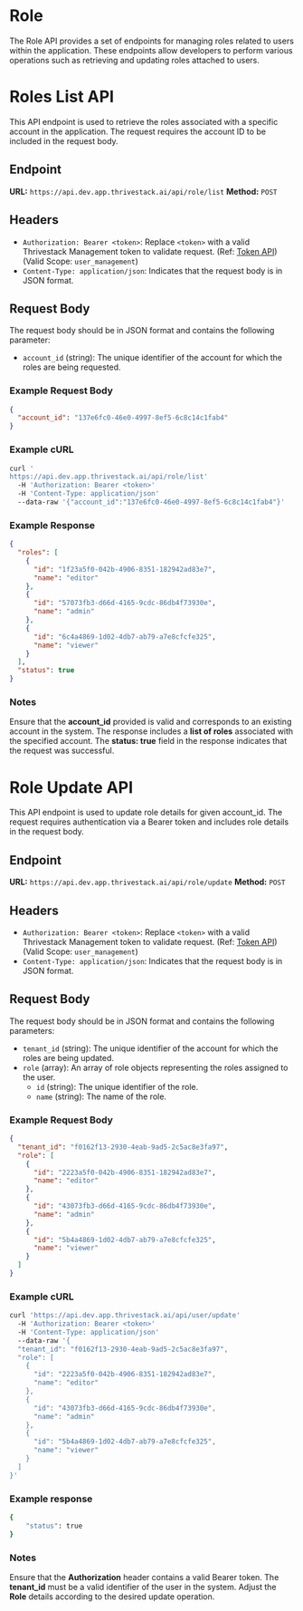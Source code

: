 # Role

The Role API provides a set of endpoints for managing roles related to users within the application. These endpoints allow developers to perform various operations such as retrieving and updating roles attached to users.

# Roles List API

This API endpoint is used to retrieve the roles associated with a specific account in the application. The request requires the account ID to be included in the request body.

## Endpoint

**URL:** `https://api.dev.app.thrivestack.ai/api/role/list`
**Method:** `POST`

## Headers

- `Authorization: Bearer <token>`: Replace `<token>` with a valid Thrivestack Management token to validate request. (Ref: [Token API](https://docs.app.thrivestack.ai/getting-started/analyze/authentication)) (Valid Scope: `user_management`)
- `Content-Type: application/json`: Indicates that the request body is in JSON format.

## Request Body

The request body should be in JSON format and contains the following parameter:

- `account_id` (string): The unique identifier of the account for which the roles are being requested.

### Example Request Body

```json
{
  "account_id": "137e6fc0-46e0-4997-8ef5-6c8c14c1fab4"
}
```

### Example cURL

```bash
curl '
https://api.dev.app.thrivestack.ai/api/role/list'
  -H 'Authorization: Bearer <token>'
  -H 'Content-Type: application/json'
  --data-raw '{"account_id":"137e6fc0-46e0-4997-8ef5-6c8c14c1fab4"}'
```

### Example Response

```json
{
  "roles": [
    {
      "id": "1f23a5f0-042b-4906-8351-182942ad83e7",
      "name": "editor"
    },
    {
      "id": "57073fb3-d66d-4165-9cdc-86db4f73930e",
      "name": "admin"
    },
    {
      "id": "6c4a4869-1d02-4db7-ab79-a7e8cfcfe325",
      "name": "viewer"
    }
  ],
  "status": true
}
```

### Notes

Ensure that the **account_id** provided is valid and corresponds to an existing account in the system.
The response includes a **list of roles** associated with the specified account.
The **status: true** field in the response indicates that the request was successful.

# Role Update API

This API endpoint is used to update role details for given account_id. The request requires authentication via a Bearer token and includes role details in the request body.

## Endpoint

**URL:** `https://api.dev.app.thrivestack.ai/api/role/update`
**Method:** `POST`

## Headers

- `Authorization: Bearer <token>`: Replace `<token>` with a valid Thrivestack Management token to validate request. (Ref: [Token API](https://docs.app.thrivestack.ai/getting-started/analyze/authentication)) (Valid Scope: `user_management`)
- `Content-Type: application/json`: Indicates that the request body is in JSON format.

## Request Body

The request body should be in JSON format and contains the following parameters:

- `tenant_id` (string): The unique identifier of the account for which the roles are being updated.
- `role` (array): An array of role objects representing the roles assigned to the user.
  - `id` (string): The unique identifier of the role.
  - `name` (string): The name of the role.

### Example Request Body

```json
{
  "tenant_id": "f0162f13-2930-4eab-9ad5-2c5ac8e3fa97",
  "role": [
    {
      "id": "2223a5f0-042b-4906-8351-182942ad83e7",
      "name": "editor"
    },
    {
      "id": "43073fb3-d66d-4165-9cdc-86db4f73930e",
      "name": "admin"
    },
    {
      "id": "5b4a4869-1d02-4db7-ab79-a7e8cfcfe325",
      "name": "viewer"
    }
  ]
}
```

### Example cURL

```bash
curl 'https://api.dev.app.thrivestack.ai/api/user/update'
  -H 'Authorization: Bearer <token>'
  -H 'Content-Type: application/json'
  --data-raw '{
  "tenant_id": "f0162f13-2930-4eab-9ad5-2c5ac8e3fa97",
  "role": [
    {
      "id": "2223a5f0-042b-4906-8351-182942ad83e7",
      "name": "editor"
    },
    {
      "id": "43073fb3-d66d-4165-9cdc-86db4f73930e",
      "name": "admin"
    },
    {
      "id": "5b4a4869-1d02-4db7-ab79-a7e8cfcfe325",
      "name": "viewer"
    }
  ]
}'
```

### Example response

```bash
{
    "status": true
}
```

### Notes

Ensure that the **Authorization** header contains a valid Bearer token.
The **tenant_id** must be a valid identifier of the user in the system.
Adjust the **Role** details according to the desired update operation.
